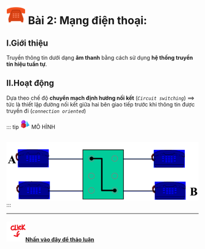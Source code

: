 # <img src="https://raw.githubusercontent.com/Zenfection/Image/master/2021/07/26-18-30-56-icons8-telephone.png" width="50"> Bài 2: Mạng điện thoại:

## I.Giới thiệu

Truyền thông tin dưới dạng **âm thanh** bằng cách sử dụng **hệ thống truyền tín hiệu tuần tự**.

## II.Hoạt động

Dựa theo chế độ **chuyển mạch định hướng nối kết** (*`Circuit switching`*) ==> tức là thiết lập đường nối kết giữa hai bên giao tiếp trước khi thông tin được truyền đi (*`connection oriented`*)

::: tip <img src="https://raw.githubusercontent.com/Zenfection/Image/master/2021/08/02-22-22-32-icons8-object.png" width="25"> MÔ HÌNH

<br>

<img src="https://raw.githubusercontent.com/Zenfection/Image/master/2021/07/25-13-16-04-output-onlinepngtools.png" title="" alt="outputonlinepngtoolspng" width="576">
:::

---

#### <img src="https://raw.githubusercontent.com/Zenfection/Image/master/2021/08/02-22-18-48-tenor.gif" width="50">[Nhấn vào đây để thảo luận](/cosonganh/CT112-Mang_may_tinh/Tailieu/Chapter1/)